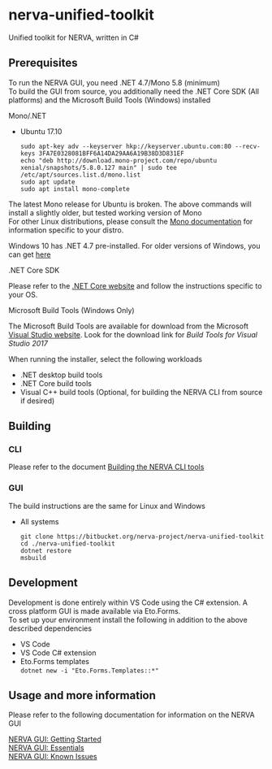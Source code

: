 # nerva-unified-toolkit

Unified toolkit for NERVA, written in C#

## Prerequisites

To run the NERVA GUI, you need .NET 4.7/Mono 5.8 (minimum)  
To build the GUI from source, you additionally need the .NET Core SDK (All platforms) and the Microsoft Build Tools (Windows) installed

Mono/.NET

- Ubuntu 17.10

    `sudo apt-key adv --keyserver hkp://keyserver.ubuntu.com:80 --recv-keys 3FA7E0328081BFF6A14DA29AA6A19B38D3D831EF`  
    `echo "deb http://download.mono-project.com/repo/ubuntu xenial/snapshots/5.8.0.127 main" | sudo tee /etc/apt/sources.list.d/mono.list`  
    `sudo apt update`  
    `sudo apt install mono-complete`

The latest Mono release for Ubuntu is broken. The above commands will install a slightly older, but tested working version of Mono  
For other Linux distributions, please consult the [Mono documentation](https://www.mono-project.com/download/stable/#download-lin) for information specific to your distro.

Windows 10 has .NET 4.7 pre-installed. For older versions of Windows, you can get [here](https://www.microsoft.com/net/download/dotnet-framework-runtime)

.NET Core SDK

Please refer to the [.NET Core website](https://www.microsoft.com/net) and follow the instructions specific to your OS.

Microsoft Build Tools (Windows Only)

The Microsoft Build Tools are available for download from the Microsoft [Visual Studio website](https://visualstudio.microsoft.com/downloads/). Look for the download link for *Build Tools for Visual Studio 2017*

When running the installer, select the following workloads

- .NET desktop build tools 
- .NET Core build tools
- Visual C++ build tools (Optional, for building the NERVA CLI from source if desired)

## Building

### CLI

Please refer to the document [Building the NERVA CLI tools](https://bitbucket.org/snippets/nerva-project/kejLB4)

### GUI

The build instructions are the same for Linux and Windows

- All systems
    
    `git clone https://bitbucket.org/nerva-project/nerva-unified-toolkit`  
    `cd ./nerva-unified-toolkit`  
    `dotnet restore`  
    `msbuild`

## Development

Development is done entirely within VS Code using the C# extension. A cross platform GUI is made available via Eto.Forms.  
To set up your environment install the following in addition to the above described dependencies

- VS Code
- VS Code C# extension
- Eto.Forms templates  
`dotnet new -i "Eto.Forms.Templates::*"`

## Usage and more information

Please refer to the following documentation for information on the NERVA GUI

[NERVA GUI: Getting Started](https://bitbucket.org/snippets/nerva-project/7edAp6)  
[NERVA GUI: Essentials](https://bitbucket.org/snippets/nerva-project/yedn4X)  
[NERVA GUI: Known Issues](https://bitbucket.org/snippets/nerva-project/keGne4)

